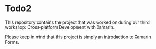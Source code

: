 # Todo2

This repository contains the project that was worked on during our third workshop: Cross-platform Development with Xamarin.

Please keep in mind that this project is simply an introduction to Xamarin Forms.

